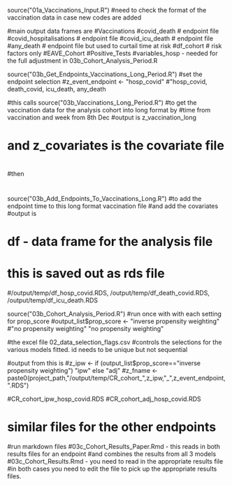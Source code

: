 
source("01a_Vaccinations_Input.R")
#need to check the format of the vaccination data in case new codes are added

#main output data frames are 
#Vaccinations
#covid_death  # endpoint file
#covid_hospitalisations   # endpoint file
#covid_icu_death   # endpoint file
#any_death # endpoint file but used to curtail time at risk
#df_cohort # risk factors only
#EAVE_Cohort
#Positive_Tests
#variables_hosp  - needed for the full adjustment in 03b_Cohort_Analysis_Period.R


source("03b_Get_Endpoints_Vaccinations_Long_Period.R")
#set the endpoint selection
#z_event_endpoint <- "hosp_covid" #"hosp_covid, death_covid, icu_death, any_death

#this calls
source("03b_Vaccinations_Long_Period.R")
#to get the vaccination data for the analysis cohort into long format by
#time from vaccination and week from 8th Dec
#output  is z_vaccination_long
# and z_covariates is the covariate file
#
#then
#
source("03b_Add_Endpoints_To_Vaccinations_Long.R")
#to add the endpoint time to this long format vaccination file
#and add the covariates
#output is 
# df - data frame for the analysis file
# this is saved out as rds file 
#/output/temp/df_hosp_covid.RDS, /output/temp/df_death_covid.RDS, /output/temp/df_icu_death.RDS

source("03b_Cohort_Analysis_Period.R")
#run once with with each setting for prop_score
#output_list$prop_score <- "inverse propensity weighting" 
#"no propensity weighting"  "no propensity weighting"

#the excel file 02_data_selection_flags.csv
#controls the selections for the various models fitted.  id needs to be unique but not sequential

#output from this is
#z_ipw <- if (output_list$prop_score=="inverse propensity weighting") "ipw" else "adj"
#z_fname <- paste0(project_path,"/output/temp/CR_cohort_",z_ipw,"_",z_event_endpoint,".RDS")

#CR_cohort_ipw_hosp_covid.RDS
#CR_cohort_adj_hosp_covid.RDS
# similar files for the other endpoints

#run markdown files
#03c_Cohort_Results_Paper.Rmd  - this reads in both results files for an endpoint 
#and combines the results from all 3 models
#03c_Cohort_Results.Rmd - you need to read in the appropriate results file
#in both cases you need to edit the file to pick up the appropriate results files.

